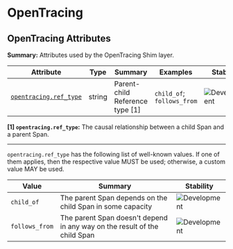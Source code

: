 <!-- NOTE: THIS FILE IS AUTOGENERATED. DO NOT EDIT BY HAND. -->
<!-- see templates/registry/markdown/attribute_namespace.md.j2 -->

# OpenTracing

## OpenTracing Attributes

**Summary:** Attributes used by the OpenTracing Shim layer.

| Attribute | Type | Summary | Examples | Stability |
|---|---|---|---|---|
| <a id="opentracing-ref-type" href="#opentracing-ref-type">`opentracing.ref_type`</a> | string | Parent-child Reference type [1] | `child_of`; `follows_from` | ![Development](https://img.shields.io/badge/-development-blue) |

**[1] `opentracing.ref_type`:** The causal relationship between a child Span and a parent Span.

---

`opentracing.ref_type` has the following list of well-known values. If one of them applies, then the respective value MUST be used; otherwise, a custom value MAY be used.

| Value  | Summary | Stability |
|---|---|---|
| `child_of` | The parent Span depends on the child Span in some capacity | ![Development](https://img.shields.io/badge/-development-blue) |
| `follows_from` | The parent Span doesn't depend in any way on the result of the child Span | ![Development](https://img.shields.io/badge/-development-blue) |

